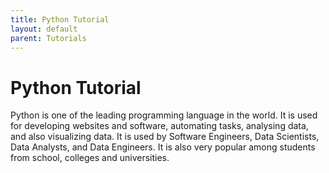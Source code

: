```yaml
---
title: Python Tutorial
layout: default
parent: Tutorials 
---
```


# Python Tutorial
Python is one of the leading programming language in the world. It is used for developing websites and software, automating tasks, analysing data, and also visualizing data. It is used by Software Engineers, Data Scientists, Data Analysts, and Data Engineers. It is also very popular among students from school, colleges and universities.
